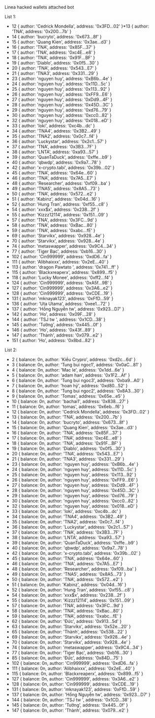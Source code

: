 Linea hacked wallets attached bot


List 1:

- 12 { author: 'Cedrick Mondella', address: '0x3FD...02' }*13 { author: 'TNA', address: '0x200...7b' }
- 14 { author: 'bucryto', address: '0x673...8f' }
- 15 { author: 'Quang Kien', address: '0x3ae...d3' }
- 16 { author: 'TNA', address: '0x85F...37' }
- 17 { author: 'TNA', address: '0xc4E...e8' }
- 18 { author: 'TNA', address: '0x91F...BF' }
- 19 { author: 'Diablo', address: '0x0f5...30' }
- 20 { author: 'TNA', address: '0x543...E7' }
- 21 { author: 'TNA3', address: '0x331...29' }
- 23 { author: 'nguyen huy', address: '0xB6b...4e' }
- 24 { author: 'nguyen huy', address: '0x11D...5c' }
- 25 { author: 'nguyen huy', address: '0x113...92' }
- 26 { author: 'nguyen huy', address: '0xFF9...E6' }
- 27 { author: 'nguyen huy', address: '0xDd9...4F' }
- 28 { author: 'nguyen huy', address: '0x45D...3C' }
- 29 { author: 'nguyen huy', address: '0xd76...79' }
- 30 { author: 'nguyen huy', address: '0xcc0...82' }
- 32 { author: 'nguyen huy', address: '0x018...eD' }
- 33 { author: 'loki', address: '0xc4b...dc' }
- 34 { author: 'TNA4', address: '0x3B2...49' }
- 35 { author: 'TNA2', address: '0x0c7...f4' }
- 36 { author: 'Luckystar', address: '0x2c1...57' }
- 37 { author: 'TNA', address: '0x3B3...7F' }
- 38 { author: 'LNTA', address: '0xa93...57' }
- 39 { author: 'QuanTaDuck', address: '0xffe...b9' }
- 40 { author: 'qbwdp', address: '0x9a7...78' }
- 42 { author: 'x-crypto.tabi', address: '0x39b...02' }
- 45 { author: 'TNA', address: '0x64e...60' }
- 46 { author: 'TNA', address: '0x7A5...E7' }
- 48 { author: 'Researcher', address: '0xf09...ba' }
- 49 { author: 'TNA5', address: '0x8A5...73' }
- 50 { author: 'TNA', address: '0x572...e2' }
- 51 { author: 'Kabinz', address: '0x04d...16' }
- 52 { author: 'Hung Tran', address: '0xf55...c8' }
- 54 { author: 'xxx$x', address: '0x238...2f' }
- 55 { author: 'Kizzz12114', address: '0x151...09' }
- 57 { author: 'TNA', address: '0x3FC...9d' }
- 58 { author: 'TNA', address: '0xBac...80' }
- 59 { author: 'TNA', address: '0xabc...fE' }
- 69 { author: 'Starvikx', address: '0x928...4e' }
- 70 { author: 'Starvikx', address: '0x928...4e' }
- 74 { author: 'metaswapper', address: '0x9C4...34' }
- 77 { author: 'Tiger Bạc', address: '0xb16...30' }
- 102 { author: 'Cin999999', address: '0xdD6...fa' }
- 111 { author: 'Alibhaixxx', address: '0x2eE...40' }
- 113 { author: 'dragon Pawtato ', address: '0x741...ff' }
- 115 { author: 'Blackxreaperx', address: '0x899...f5' }
- 118 { author: 'Lucky Monee', address: '0xff2...f4' }
- 124 { author: 'Cin999999', address: '0xA5f...9B' }
- 127 { author: 'Cin999999', address: '0x3A6...e2' }
- 128 { author: 'Cin999999', address: '0xCDE...19' }
- 131 { author: 'mknayak123', address: '0xFfD...59' }
- 136 { author: 'Uta Utama', address: '0xee1...72' }
- 137 { author: 'Hồng Nguyễn tw', address: '0x923...D7' }
- 142 { author: 'Ho', address: '0x09F...28' }
- 144 { author: 'TSJ tw ', address: '0x1CD...38' }
- 145 { author: 'Tưởng', address: '0x445...0f' }
- 146 { author: 'Ho', address: '0x43f...89' }
- 147 { author: 'Thành', address: '0x079...e2' }
- 151 { author: 'Ho', address: '0x8bd...82' }

List 2:


- 2 { balance: 0n, author: 'Kiều Crypro', address: '0xd2c...6d' }
- 3 { balance: 0n, author: 'Tung bui ngoc1', address: '0x0aC...81' }
- 4 { balance: 0n, author: 'Mac le', address: '0x1dd...6e' }
- 5 { balance: 0n, author: 'adam han', address: '0x1F2...Af' }
- 6 { balance: 0n, author: 'Tung bui ngoc3', address: '0xba9...A0' }
- 7 { balance: 0n, author: 'hoan hỷ', address: '0xd80...52' }
- 8 { balance: 0n, author: 'Tung bui ngoc2', address: '0x8A3...30' }
- 9 { balance: 0n, author: 'Tomas', address: '0x65e...e5' }
- 10 { balance: 0n, author: 'bachai1', address: '0x838...27' }
- 11 { balance: 0n, author: 'tomas', address: '0x6eb...f6' }
- 12 { balance: 0n, author: 'Cedrick Mondella', address: '0x3FD...02' }
- 13 { balance: 0n, author: 'TNA', address: '0x200...7b' }
- 14 { balance: 0n, author: 'bucryto', address: '0x673...8f' }
- 15 { balance: 0n, author: 'Quang Kien', address: '0x3ae...d3' }
- 16 { balance: 0n, author: 'TNA', address: '0x85F...37' }
- 17 { balance: 0n, author: 'TNA', address: '0xc4E...e8' }
- 18 { balance: 0n, author: 'TNA', address: '0x91F...BF' }
- 19 { balance: 0n, author: 'Diablo', address: '0x0f5...30' }
- 20 { balance: 0n, author: 'TNA', address: '0x543...E7' }
- 21 { balance: 0n, author: 'TNA3', address: '0x331...29' }
- 23 { balance: 0n, author: 'nguyen huy', address: '0xB6b...4e' }
- 24 { balance: 0n, author: 'nguyen huy', address: '0x11D...5c' }
- 25 { balance: 0n, author: 'nguyen huy', address: '0x113...92' }
- 26 { balance: 0n, author: 'nguyen huy', address: '0xFF9...E6' }
- 27 { balance: 0n, author: 'nguyen huy', address: '0xDd9...4F' }
- 28 { balance: 0n, author: 'nguyen huy', address: '0x45D...3C' }
- 29 { balance: 0n, author: 'nguyen huy', address: '0xd76...79' }
- 30 { balance: 0n, author: 'nguyen huy', address: '0xcc0...82' }
- 32 { balance: 0n, author: 'nguyen huy', address: '0x018...eD' }
- 33 { balance: 0n, author: 'loki', address: '0xc4b...dc' }
- 34 { balance: 0n, author: 'TNA4', address: '0x3B2...49' }
- 35 { balance: 0n, author: 'TNA2', address: '0x0c7...f4' }
- 36 { balance: 0n, author: 'Luckystar', address: '0x2c1...57' }
- 37 { balance: 0n, author: 'TNA', address: '0x3B3...7F' }
- 38 { balance: 0n, author: 'LNTA', address: '0xa93...57' }
- 39 { balance: 0n, author: 'QuanTaDuck', address: '0xffe...b9' }
- 40 { balance: 0n, author: 'qbwdp', address: '0x9a7...78' }
- 42 { balance: 0n, author: 'x-crypto.tabi', address: '0x39b...02' }
- 45 { balance: 0n, author: 'TNA', address: '0x64e...60' }
- 46 { balance: 0n, author: 'TNA', address: '0x7A5...E7' }
- 48 { balance: 0n, author: 'Researcher', address: '0xf09...ba' }
- 49 { balance: 0n, author: 'TNA5', address: '0x8A5...73' }
- 50 { balance: 0n, author: 'TNA', address: '0x572...e2' }
- 51 { balance: 0n, author: 'Kabinz', address: '0x04d...16' }
- 52 { balance: 0n, author: 'Hung Tran', address: '0xf55...c8' }
- 54 { balance: 0n, author: 'xxx$x', address: '0x238...2f' }
- 55 { balance: 0n, author: 'Kizzz12114', address: '0x151...09' }
- 57 { balance: 0n, author: 'TNA', address: '0x3FC...9d' }
- 58 { balance: 0n, author: 'TNA', address: '0xBac...80' }
- 59 { balance: 0n, author: 'TNA', address: '0xabc...fE' }
- 62 { balance: 0n, author: 'Đức', address: '0x913...5d' }
- 63 { balance: 0n, author: 'Starvikx', address: '0x52e...20' }
- 65 { balance: 0n, author: 'Thành', address: '0x538...22' }
- 69 { balance: 0n, author: 'Starvikx', address: '0x928...4e' }
- 70 { balance: 0n, author: 'Starvikx', address: '0x928...4e' }
- 74 { balance: 0n, author: 'metaswapper', address: '0x9C4...34' }
- 77 { balance: 0n, author: 'Tiger Bạc', address: '0xb16...30' }
- 85 { balance: 0n, author: 'Đức', address: '0x84D...75' }
- 102 { balance: 0n, author: 'Cin999999', address: '0xdD6...fa' }
- 111 { balance: 0n, author: 'Alibhaixxx', address: '0x2eE...40' }
- 115 { balance: 0n, author: 'Blackxreaperx', address: '0x899...f5' }
- 127 { balance: 0n, author: 'Cin999999', address: '0x3A6...e2' }
- 128 { balance: 0n, author: 'Cin999999', address: '0xCDE...19' }
- 131 { balance: 0n, author: 'mknayak123', address: '0xFfD...59' }
- 137 { balance: 0n, author: 'Hồng Nguyễn tw', address: '0x923...D7' }
- 144 { balance: 0n, author: 'TSJ tw ', address: '0x1CD...38' }
- 145 { balance: 0n, author: 'Tưởng', address: '0x445...0f' }
- 147 { balance: 0n, author: 'Thành', address: '0x079...e2' }
